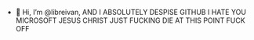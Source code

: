 - 👋 Hi, I’m @libreivan, AND I ABSOLUTELY DESPISE GITHUB I HATE YOU MICROSOFT JESUS CHRIST JUST FUCKING DIE AT THIS POINT FUCK OFF

<!---
libreivan/libreivan is a ✨ special ✨ repository because its `README.md` (this file) appears on your GitHub profile.
You can click the Preview link to take a look at your changes.
--->
